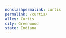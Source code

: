 ```yaml
---
﻿nonslashpermalink: curtis
permalink: /curtis/
alley: Curtis
city: Greenwood
state: Indiana
---
```

